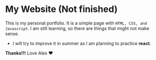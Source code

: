 # My Website (Not finished)
This is my personal portfolio. 
It is a simple page with `HTML, CSS, and Javascript`. I am still learning, so there are things that might not make sense. 
- I will try to improve it in summer as I am planning to practice **react**.

**Thanks!!!** Love Alex ♥ 


